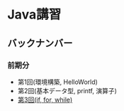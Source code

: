 # Java講習

## バックナンバー
### 前期分
- 第1回(環境構築, HelloWorld)
- 第2回(基本データ型, printf, 演算子)
- [第3回(if, for, while)](./03)